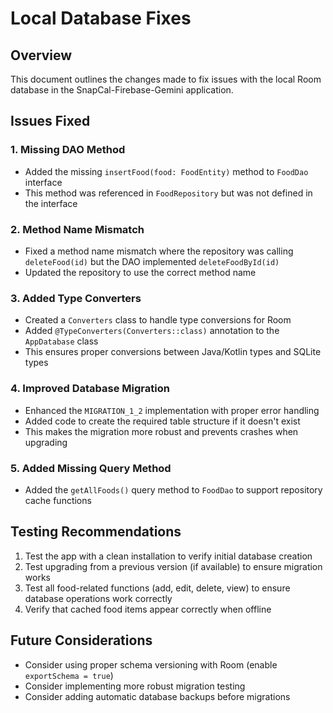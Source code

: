 # Local Database Fixes

## Overview
This document outlines the changes made to fix issues with the local Room database in the SnapCal-Firebase-Gemini application.

## Issues Fixed

### 1. Missing DAO Method
- Added the missing `insertFood(food: FoodEntity)` method to `FoodDao` interface
- This method was referenced in `FoodRepository` but was not defined in the interface

### 2. Method Name Mismatch
- Fixed a method name mismatch where the repository was calling `deleteFood(id)` but the DAO implemented `deleteFoodById(id)`
- Updated the repository to use the correct method name

### 3. Added Type Converters
- Created a `Converters` class to handle type conversions for Room
- Added `@TypeConverters(Converters::class)` annotation to the `AppDatabase` class
- This ensures proper conversions between Java/Kotlin types and SQLite types

### 4. Improved Database Migration
- Enhanced the `MIGRATION_1_2` implementation with proper error handling
- Added code to create the required table structure if it doesn't exist
- This makes the migration more robust and prevents crashes when upgrading

### 5. Added Missing Query Method
- Added the `getAllFoods()` query method to `FoodDao` to support repository cache functions

## Testing Recommendations
1. Test the app with a clean installation to verify initial database creation
2. Test upgrading from a previous version (if available) to ensure migration works
3. Test all food-related functions (add, edit, delete, view) to ensure database operations work correctly
4. Verify that cached food items appear correctly when offline

## Future Considerations
- Consider using proper schema versioning with Room (enable `exportSchema = true`)
- Consider implementing more robust migration testing
- Consider adding automatic database backups before migrations

